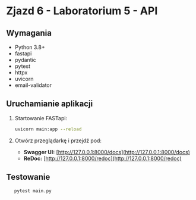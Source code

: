 # Zjazd 6 - Laboratorium 5 - API


## Wymagania
- Python 3.8+
- fastapi
- pydantic
- pytest
- httpx
- uvicorn
- email-validator


## Uruchamianie aplikacji

1. Startowanie FASTapi:
   ```bash
   uvicorn main:app --reload
   ```

2. Otwórz przeglądarkę i przejdź pod:
   - **Swagger UI:** [http://127.0.0.1:8000/docs](http://127.0.0.1:8000/docs)
   - **ReDoc:** [http://127.0.0.1:8000/redoc](http://127.0.0.1:8000/redoc)

## Testowanie
```bash
   pytest main.py
   ```

